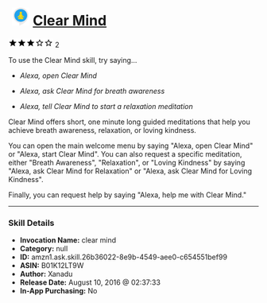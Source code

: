 # &nbsp;<img src="skill_icon" alt="Clear Mind icon" width="36"> [Clear Mind](http://alexa.amazon.com/#skills/amzn1.ask.skill.26b36022-8e9b-4549-aee0-c654551bef99)
![3 stars](../../images/ic_star_black_18dp_1x.png)![3 stars](../../images/ic_star_black_18dp_1x.png)![3 stars](../../images/ic_star_black_18dp_1x.png)![3 stars](../../images/ic_star_border_black_18dp_1x.png)![3 stars](../../images/ic_star_border_black_18dp_1x.png) 2

To use the Clear Mind skill, try saying...

* *Alexa, open Clear Mind*

* *Alexa, ask Clear Mind for breath awareness*

* *Alexa, tell Clear Mind to start a relaxation meditation*

Clear Mind offers short, one minute long guided meditations that help you achieve breath awareness, relaxation, or loving kindness. 

You can open the main welcome menu by saying "Alexa, open Clear Mind" or "Alexa, start Clear Mind". You can also request a specific meditation, either "Breath Awareness", "Relaxation", or "Loving Kindness" by saying "Alexa, ask Clear Mind for Relaxation" or "Alexa, ask Clear Mind for Loving Kindness".

Finally, you can request help by saying "Alexa, help me with Clear Mind."

***

### Skill Details

* **Invocation Name:** clear mind
* **Category:** null
* **ID:** amzn1.ask.skill.26b36022-8e9b-4549-aee0-c654551bef99
* **ASIN:** B01K12LT9W
* **Author:** Xanadu
* **Release Date:** August 10, 2016 @ 02:37:33
* **In-App Purchasing:** No
